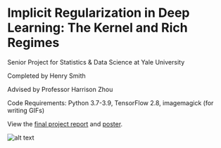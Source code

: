 # Implicit Regularization in Deep Learning: The Kernel and Rich Regimes

Senior Project for Statistics &amp; Data Science at Yale University

Completed by Henry Smith

Advised by Professor Harrison Zhou

Code Requirements: Python 3.7-3.9, TensorFlow 2.8, imagemagick (for writing GIFs)

View the [final project report]() and [poster](https://github.com/smithhenryd/NN-Kernel-and-Rich-Regimes/blob/main/Poster/S%26DS492_poster_final.pdf).

![alt text](https://github.com/smithhenryd/NN-Kernel-and-Rich-Regimes/blob/main/Imgs/Linearized_Model/linearized_model.gif)
